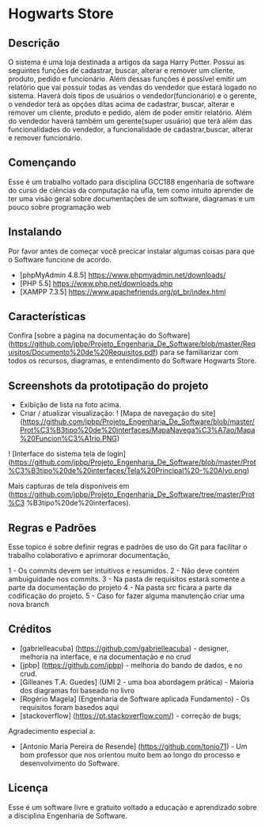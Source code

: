# Hogwarts Store

## Descrição
O sistema é uma loja destinada a artigos da saga Harry Potter. Possui as seguintes funções de cadastrar, buscar, alterar e remover um cliente, produto, pedido e funcionário. Além dessas funções é possível emitir um relatório que vai possuir todas as vendas do vendedor que estará logado no sistema.
Haverá dois tipos de usuários o vendedor(funcionário) e o gerente, o vendedor terá as opções ditas acima de cadastrar, buscar, alterar e remover um cliente, produto e pedido, além de poder emitir relatório. Além do vendedor haverá também um gerente(super
usuário) que terá além das funcionalidades do vendedor, a funcionalidade de cadastrar,buscar, alterar e remover funcionário. 

## Començando

Esse é um trabalho voltado para disciplina GCC188 engenharia de software do curso de ciências da computação na ufla, tem como intuito aprender de ter uma visão geral sobre documentações de um software, diagramas e um pouco sobre programação web

## Instalando

Por favor antes de começar você precicar instalar algumas coisas para que o Software funcione de acordo.
- [phpMyAdmin 4.8.5] https://www.phpmyadmin.net/downloads/
- [PHP 5.5] https://www.php.net/downloads.php
- [XAMPP 7.3.5] https://www.apachefriends.org/pt_br/index.html

## Características

Confira [sobre a página na documentação do Software] (https://github.com/jpbp/Projeto_Engenharia_De_Software/blob/master/Requisitos/Documento%20de%20Requisitos.pdf) para se familiarizar com todos os recursos, diagramas, e entendimento do Software Hogwarts Store.


## Screenshots da prototipação do projeto

- Exibição de lista na foto acima.
- Criar / atualizar visualização:
! [Mapa de navegação do site] (https://github.com/jpbp/Projeto_Engenharia_De_Software/blob/master/Prot%C3%B3tipo%20de%20interfaces/MapaNavega%C3%A7ao/Mapa%20Funcion%C3%A1rio.PNG)

! [Interface do sistema tela de login] (https://github.com/jpbp/Projeto_Engenharia_De_Software/blob/master/Prot%C3%B3tipo%20de%20interfaces/Tela%20Principal%20-%20Alvo.png)

Mais capturas de tela disponíveis em  (https://github.com/jpbp/Projeto_Engenharia_De_Software/tree/master/Prot%C3
%B3tipo%20de%20interfaces).


## Regras e Padrões
Esse topico é sobre definir regras e padrões de uso do Git para facilitar o trabalho colaborativo e aprimorar documentação, 

1 - Os commits devem ser intuitivos e resumidos.
2 - Não deve contém ambuiguidade nos commits.
3 - Na pasta de requisitos estará somente a parte da documentação do projeto
4 - Na pasta src ficara a parte da codificação do projeto.
5 - Caso for fazer alguma manutenção criar uma nova branch

## Créditos

- [gabrielleacuba] (https://github.com/gabrielleacuba) - designer, melhoria na interface, e na documentação e no crud
- [jpbp] (https://github.com/jpbp) - melhoria do bando de dados, e no crud.
- [Gilleanes T.A. Guedes] (UMl 2 - uma boa abordagem prática) - Maioria dos diagramas foi baseado no livro
- [Rogério Magela] (Engenharia de Software aplicada Fundamento) - Os requisitos foram basedos aqui
- [stackoverflow] (https://pt.stackoverflow.com/) - correção de bugs;


Agradecimento especial a:
- [Antonio Maria Pereira de Resende] (https://github.com/tonio71) - Um bom professor que nos orientou muito bem ao longo do processo e desenvolvimento do Software.

## Licença 

Esse é  um software livre e gratuito voltado a educação e aprendizado sobre a disciplina Engenharia de Software.











